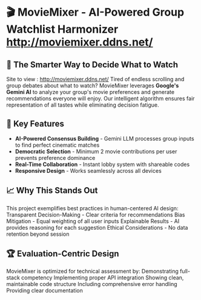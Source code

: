 # 🎬 MovieMixer - AI-Powered Group Watchlist Harmonizer http://moviemixer.ddns.net/
## 🌟 The Smarter Way to Decide What to Watch
Site to view : http://moviemixer.ddns.net/
Tired of endless scrolling and group debates about what to watch? MovieMixer leverages **Google's Gemini AI** to analyze your group's movie preferences and generate recommendations everyone will enjoy. Our intelligent algorithm ensures fair representation of all tastes while eliminating decision fatigue.
## 🚀 Key Features
- **AI-Powered Consensus Building** - Gemini LLM processes group inputs to find perfect cinematic matches
- **Democratic Selection** - Minimum 2 movie contributions per user prevents preference dominance
- **Real-Time Collaboration** - Instant lobby system with shareable codes
- **Responsive Design** - Works seamlessly across all devices
## 📈 Why This Stands Out
This project exemplifies best practices in human-centered AI design:
Transparent Decision-Making - Clear criteria for recommendations
Bias Mitigation - Equal weighting of all user inputs
Explainable Results - AI provides reasoning for each suggestion
Ethical Considerations - No data retention beyond session
## 🏆 Evaluation-Centric Design
MovieMixer is optimized for technical assessment by:
Demonstrating full-stack competency
Implementing proper API integration
Showing clean, maintainable code structure
Including comprehensive error handling
Providing clear documentation
